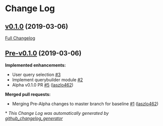 # Change Log

## [v0.1.0](https://github.com/laszlo462/ibe-restester/tree/v0.1.0) (2019-03-06)
[Full Changelog](https://github.com/laszlo462/ibe-restester/compare/Pre-v0.1.0...v0.1.0)

## [Pre-v0.1.0](https://github.com/laszlo462/ibe-restester/tree/Pre-v0.1.0) (2019-03-06)
**Implemented enhancements:**

- User query selection [\#3](https://github.com/laszlo462/IBE-RESTester/issues/3)
- Implement querybuilder module [\#2](https://github.com/laszlo462/IBE-RESTester/issues/2)
- Alpha v0.1.0 PR [\#5](https://github.com/laszlo462/IBE-RESTester/pull/5) ([laszlo462](https://github.com/laszlo462))

**Merged pull requests:**

- Merging Pre-Alpha changes to master branch for baseline [\#1](https://github.com/laszlo462/IBE-RESTester/pull/1) ([laszlo462](https://github.com/laszlo462))



\* *This Change Log was automatically generated by [github_changelog_generator](https://github.com/skywinder/Github-Changelog-Generator)*